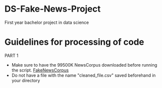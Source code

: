 # DS-Fake-News-Project
First year bachelor project in data science 


# Guidelines for processing of code
PART 1
- Make sure to have the 99500K NewsCorpus downloaded before running the script. [FakeNewsCorpus](https://github.com/several27/FakeNewsCorpus/tree/master)
- Do not have a file with the name "cleaned_file.csv" saved beforehand in your directory


